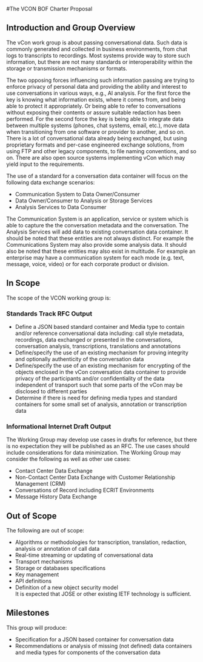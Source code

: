 #The  VCON BOF Charter Proposal

## Introduction and Group Overview

The vCon work group is about passing conversational data.
Such data is commonly generated and collected in business environments, from chat logs to transcripts to recordings.
Most systems provide way to store such information, but there are not many standards or interoperability within the storage or transmission mechanisms or formats.

The two opposing forces influencing such information passing are trying to enforce privacy of personal data and providing the ability and interest to use conversations in various ways, e.g.,  AI analysis.
For the first force the key is knowing what information exists, where it comes from, and being able to protect it appropriately. Or being able to refer to conversations without exposing their contents or assure suitable redaction has been performed.
For the second force the key is being able to integrate data between multiple systems (phones, chat systems, email, etc.), move data when transitioning from one software or provider to another, and so on.
There is a lot of conversational data already being exchanged, but using proprietary formats and per-case engineered exchange solutions, from using FTP and other legacy components, to file naming conventions, and so on.
There are also open source systems implementing vCon which may yield input to the requirements.

The use of a standard for a conversation data container will focus on the following data exchange scenarios:
  * Communication System to Data Owner/Consumer
  * Data Owner/Consumer to Analysis or Storage Services
  * Analysis Services to Data Consumer

The Communication System is an application, service or system which is able to capture the the conversation metadata and the conversation.
The Analysis Services will add data to existing conversation data container.
It should be noted that these entities are not always distinct.
For example the Communications System may also provide some analysis data.
It should also be noted that these entities may also exist in multitude.
For example an enterprise may have a communication system for each mode (e.g. text, message, voice, video) or for each corporate product or division.

 
## In Scope

The scope of the VCON working group is:

### Standards Track RFC Output

  * Define a JSON based standard container and Media type to contain and/or reference conversational data including: call style metadata, recordings, data exchanged or presented in the conversations, conversation analysis, transcriptions, translations and annotations
  * Define/specify the use of an existing mechanism for proving integrity and optionally authenticity of the conversation data
  * Define/specify the use of an existing mechanism for encrypting of the objects enclosed in the vCon conversation data container to provide privacy of the participants and/or confidentiality of the data independent of transport such that some parts of the vCon may be disclosed to different parties
  * Determine if there is need for defining media types and standard containers for some small set of analysis, annotation or transcription data

### Informational Internet Draft Output
The Working Group may develop use cases in drafts for reference, but there is no expectation they will be published as an RFC.
The use cases should include considerations for data minimization.
The Working Group may consider the following as well as other use cases:

  * Contact Center Data Exchange
  * Non-Contact Center Data Exchange with Customer Relationship Management (CRM)
  * Conversations of Record including ECRIT Environments
  * Message History Data Exchange

## Out of Scope

The following are out of scope:

  * Algorithms or methodologies for transcription, translation, redaction, analysis or annotation of call data
  * Real-time streaming or updating of conversational data
  * Transport mechanisms
  * Storage or databases specifications
  * Key management
  * API definitions
  * Definition of a new object security model  
    It is expected that JOSE or other existing IETF technology is sufficient.

## Milestones

This group will produce:
  * Specification for a JSON based container for conversation data
  * Recommendations or analysis of missing (not defined) data containers and media types for components of the conversation data

